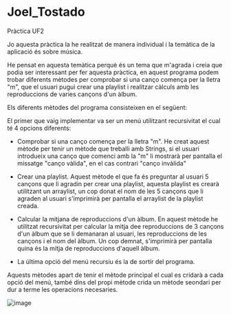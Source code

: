 # Joel_Tostado
Pràctica UF2

Jo aquesta pràctica la he realitzat de manera individual i la temàtica de la aplicació és sobre música.

He pensat en aquesta temàtica perquè és un tema que m'agrada i creia que podia ser interessant per fer aquesta pràctica, en aquest programa podem trobar diferents mètodes per comprobar si una canço comença per la lletra "m", que el usuari pugui crear una playlist i realitzar càlculs amb les reproduccions de varies cançons d'un àlbum.

Els diferents mètodes del programa consisteixen en el següent:


El primer que vaig implementar va ser un menú utilitzant recursivitat el cual té 4 opcions diferents:

  - Comprobar si una canço comença per la lletra "m". He creat aquest mètode per tenir un mètode que treballi amb Strings, si el usuari introdueix una canço que comenci     amb la "m" li mostrarà per pantalla el missatge "canço vàlida", en el cas contrari "canço invàlida"

  - Crear una playlist. Aquest mètode el que fa és preguntar al usuari 5 cançons que li agradin per crear una playlist, aquesta playlist es crearà utilitzant un             arraylist, un cop donat el nom de les 5 cançons que li agraden al usuari s'imprimirà per pantalla el arraylist de la playlist creada.

  - Calcular la mitjana de reproduccions d'un àlbum. En aquest mètode he utilitzat recursivitat per calcular la mitja dee reproduccions de 3 cançons d'un àlbum que se li     demanaran al usuari, les reproduccions de les cançons i el nom del àlbum. Un cop demnat, s'imprimirà per pantalla quina és la mitja de reproduccions d'aquell àlbum.
  
  - La última opció del menú recursiu és la de sortir del programa.
  
  
Aquests mètodes apart de tenir el mètode principal el cual es cridarà a cada opció del menú, també dins del propi mètode crida un mètode seondari per dur a terme les  operacions necesaries.

![image](https://user-images.githubusercontent.com/126527094/224928160-3a13643e-895e-490d-9546-7eaf28ef2092.png)

